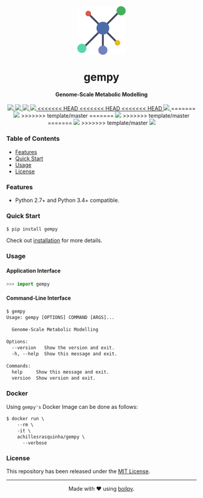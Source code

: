 <div align="center">
  <img src=".github/assets/logo.png" height="128">
  <h1>
      gempy
  </h1>
  <h4>Genome-Scale Metabolic Modelling</h4>
</div>

<p align="center">
    <a href='https://github.com/achillesrasquinha/gempy//actions?query=workflow:"Continuous Integration"'>
      <img src="https://img.shields.io/github/workflow/status/achillesrasquinha/gempy/Continuous Integration?style=flat-square">
    </a>
    <a href="https://coveralls.io/github/achillesrasquinha/gempy">
      <img src="https://img.shields.io/coveralls/github/achillesrasquinha/gempy.svg?style=flat-square">
    </a>
    <a href="https://pypi.org/project/gempy/">
      <img src="https://img.shields.io/pypi/v/gempy.svg?style=flat-square">
    </a>
    <a href="https://pypi.org/project/gempy/">
      <img src="https://img.shields.io/pypi/l/gempy.svg?style=flat-square">
    </a>
    <a href="https://pypi.org/project/gempy/">
<<<<<<< HEAD
<<<<<<< HEAD
<<<<<<< HEAD
      <img src="https://img.shields.io/pypi/pyversions/gempy.svg?style=flat-square">
    </a>
=======
		  <img src="https://img.shields.io/pypi/pyversions/gempy.svg?style=flat-square">
	  </a>
>>>>>>> template/master
=======
		  <img src="https://img.shields.io/pypi/pyversions/gempy.svg?style=flat-square">
	  </a>
>>>>>>> template/master
=======
		  <img src="https://img.shields.io/pypi/pyversions/gempy.svg?style=flat-square">
	  </a>
>>>>>>> template/master
    <a href="https://git.io/boilpy">
      <img src="https://img.shields.io/badge/made%20with-boilpy-red.svg?style=flat-square">
    </a>
</p>

### Table of Contents
* [Features](#features)
* [Quick Start](#quick-start)
* [Usage](#usage)
* [License](#license)

### Features
* Python 2.7+ and Python 3.4+ compatible.

### Quick Start

```shell
$ pip install gempy
```

Check out [installation](docs/source/install.rst) for more details.

### Usage

#### Application Interface

```python
>>> import gempy
```


#### Command-Line Interface

```console
$ gempy
Usage: gempy [OPTIONS] COMMAND [ARGS]...

  Genome-Scale Metabolic Modelling

Options:
  --version   Show the version and exit.
  -h, --help  Show this message and exit.

Commands:
  help     Show this message and exit.
  version  Show version and exit.
```


### Docker

Using `gempy's` Docker Image can be done as follows:

```
$ docker run \
    --rm \
    -it \
    achillesrasquinha/gempy \
      --verbose
```

### License

This repository has been released under the [MIT License](LICENSE).

---

<div align="center">
  Made with ❤️ using <a href="https://git.io/boilpy">boilpy</a>.
</div>